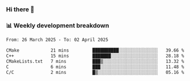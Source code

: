 ### Hi there 👋

### 📊 Weekly development breakdown
<!--START_SECTION:waka-->

```txt
From: 26 March 2025 - To: 02 April 2025

CMake            21 mins         ██████████░░░░░░░░░░░░░░░   39.66 %
C++              15 mins         ███████░░░░░░░░░░░░░░░░░░   28.18 %
CMakeLists.txt   7 mins          ███▒░░░░░░░░░░░░░░░░░░░░░   13.32 %
C                6 mins          ███░░░░░░░░░░░░░░░░░░░░░░   11.48 %
C/C              2 mins          █▒░░░░░░░░░░░░░░░░░░░░░░░   05.16 %
```

<!--END_SECTION:waka-->
